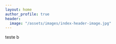 ```yaml
---
layout: home
author_profile: true
header:
  image: "/assets/images/index-header-image.jpg"
---
```


teste b

